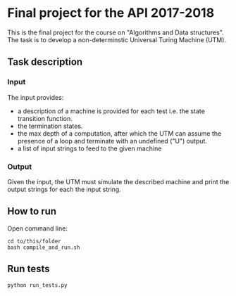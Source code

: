 # Final project for the API 2017-2018
This is the final project for the course on "Algorithms and Data structures".
The task is to develop a non-determinstic Universal Turing Machine (UTM).
## Task description
### Input
The input provides:
- a description of a machine is provided for each test i.e. the state transition function.
- the termination states.
- the max depth of a computation, after which the UTM can assume the presence of a loop and terminate with an undefined ("U") output.
- a list of input strings to feed to the given machine

### Output
Given the input, the UTM must simulate the described machine and print the output strings for each the input string.



## How to run
Open command line:
```
cd to/this/folder
bash compile_and_run.sh
```

## Run tests
```
python run_tests.py
```